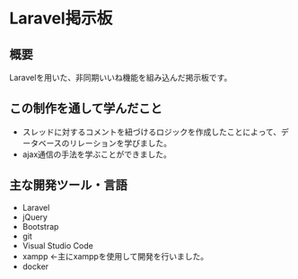 # Laravel掲示板
## 概要
Laravelを用いた、非同期いいね機能を組み込んだ掲示板です。
## この制作を通して学んだこと
* スレッドに対するコメントを紐づけるロジックを作成したことによって、データベースのリレーションを学びました。
* ajax通信の手法を学ぶことができました。
## 主な開発ツール・言語
* Laravel
* jQuery
* Bootstrap
* git
* Visual Studio Code
* xampp ←主にxamppを使用して開発を行いました。
* docker